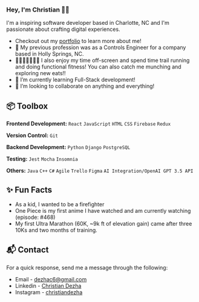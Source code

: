 ### Hey, I'm Christian ✌🏽

I'm a inspiring software developer based in Charlotte, NC and I'm passionate about crafting digital experiences. 

- Checkout out my [portfolio](https://kekedezha.github.io/myPortfolio-dezha/) to learn more about me!
- 👀 My previous profession was as a Controls Engineer for a company based in Holly Springs, NC.
- 🏃🏽‍♂️🏋🏽‍♂️🍕 I also enjoy my time off-screen and spend time trail running and doing functional fitness! You can also catch me munching and exploring new eats!!
- 🌱 I’m currently learning Full-Stack development!
- 💞️ I’m looking to collaborate on anything and everything!


## 📦 Toolbox
**Frontend Development:** `React` `JavaScript` `HTML` `CSS` `Firebase` `Redux`
 
**Version Control:** `Git`

**Backend Development:** `Python` `Django` `PostgreSQL` 

**Testing:** `Jest` `Mocha` `Insomnia`

**Others:** `Java` `C++` `C#` `Agile` `Trello` `Figma` `AI Integration/OpenAI GPT 3.5 API`


## ✨ Fun Facts
- As a kid, I wanted to be a firefighter
- One Piece is my first anime I have watched and am currently watching (episode: #468)
- My first Ultra Marathon (60K, ~9k ft of elevation gain) came after three 10Ks and two months of training. 
## 📬 Contact
For a quick response, send me a message through the following: 

- Email - [dezhac6@gmail.com](dezhac6@gmail.com)
- Linkedin - [Christian Dezha](https://www.linkedin.com/in/christian-dezha-bolteada-1386a2135)
- Instagram - [christiandezha](https://www.instagram.com/christiandezha)
<!---
kekedezha/kekedezha is a ✨ special ✨ repository because its `README.md` (this file) appears on your GitHub profile.
You can click the Preview link to take a look at your changes.
--->

